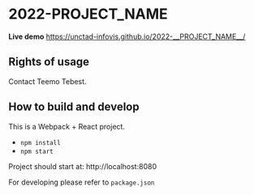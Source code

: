 # 2022-__PROJECT_NAME__

**Live demo** https://unctad-infovis.github.io/2022-__PROJECT_NAME__/

## Rights of usage

Contact Teemo Tebest.

## How to build and develop

This is a Webpack + React project.

* `npm install`
* `npm start`

Project should start at: http://localhost:8080

For developing please refer to `package.json`